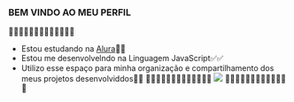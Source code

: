 ### BEM VINDO AO MEU PERFIL
🐊🐊🐊🐊🐊🐊🐊🐊🐊🐊🐊🐊🐊
- Estou estudando na [Alura](https://www.alura.com.br)📗🌿
- Estou me desenvolvelndo na Linguagem JavaScript✅✅
- Utilizo esse espaço para minha organização e compartilhamento dos meus projetos desenvolviddos🫃💚
🐊🐊🐊🐊🐊🐊🐊🐊🐊🐊🐊🐊🐊
![](https://tenor.com/pt-BR/view/kenny-south-park-gmod-dance-gif-27359158)
🐊🐊🐊🐊🐊🐊🐊🐊🐊🐊🐊🐊🐊
